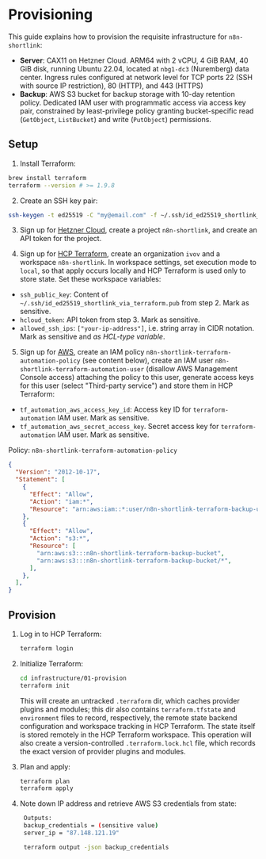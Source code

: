 # Provisioning

This guide explains how to provision the requisite infrastructure for `n8n-shortlink`:

- **Server**: CAX11 on Hetzner Cloud. ARM64 with 2 vCPU, 4 GiB RAM, 40 GiB disk, running Ubuntu 22.04, located at `nbg1-dc3` (Nuremberg) data center. Ingress rules configured at network level for TCP ports 22 (SSH with source IP restriction), 80 (HTTP), and 443 (HTTPS)
- **Backup**: AWS S3 bucket for backup storage with 10-day retention policy. Dedicated IAM user with programmatic access via access key pair, constrained by least-privilege policy granting bucket-specific read (`GetObject`, `ListBucket`) and write (`PutObject`) permissions.

## Setup

1. Install Terraform:

```sh
brew install terraform
terraform --version # >= 1.9.8
```

2. Create an SSH key pair:

```sh
ssh-keygen -t ed25519 -C "my@email.com" -f ~/.ssh/id_ed25519_shortlink_via_terraform
```

3. Sign up for [Hetzner Cloud](https://www.hetzner.com/cloud/), create a project `n8n-shortlink`, and create an API token for the project.

4. Sign up for [HCP Terraform](https://www.hashicorp.com/products/terraform), create an organization `ivov` and a workspace `n8n-shortlink`. In workspace settings, set execution mode to `local`, so that apply occurs locally and HCP Terraform is used only to store state. Set these workspace variables:

- `ssh_public_key`: Content of `~/.ssh/id_ed25519_shortlink_via_terraform.pub` from step 2. Mark as sensitive.
- `hcloud_token`: API token from step 3. Mark as sensitive.
- `allowed_ssh_ips`: `["your-ip-address"]`, i.e. string array in CIDR notation. Mark as sensitive and _as HCL-type variable_.

5. Sign up for [AWS](https://aws.amazon.com/console/), create an IAM policy `n8n-shortlink-terraform-automation-policy` (see content below), create an IAM user `n8n-shortlink-terraform-automation-user` (disallow AWS Management Console access) attaching the policy to this user, generate access keys for this user (select "Third-party service") and store them in HCP Terraform:

- `tf_automation_aws_access_key_id`: Access key ID for `terraform-automation` IAM user. Mark as sensitive.
- `tf_automation_aws_secret_access_key`. Secret access key for `terraform-automation` IAM user. Mark as sensitive.

Policy: `n8n-shortlink-terraform-automation-policy`

```json
{
  "Version": "2012-10-17",
  "Statement": [
    {
      "Effect": "Allow",
      "Action": "iam:*",
      "Resource": "arn:aws:iam::*:user/n8n-shortlink-terraform-backup-user",
    },
    {
      "Effect": "Allow",
      "Action": "s3:*",
      "Resource": [
        "arn:aws:s3:::n8n-shortlink-terraform-backup-bucket",
        "arn:aws:s3:::n8n-shortlink-terraform-backup-bucket/*",
      ],
    },
  ],
}
```

## Provision

1. Log in to HCP Terraform:

   ```sh
   terraform login
   ```

2. Initialize Terraform:

   ```sh
   cd infrastructure/01-provision
   terraform init
   ```

   This will create an untracked `.terraform` dir, which caches provider plugins and modules; this dir also contains `terraform.tfstate` and `environment` files to record, respectively, the remote state backend configuration and workspace tracking in HCP Terraform. The state itself is stored remotely in the HCP Terraform workspace. This operation will also create a version-controlled `.terraform.lock.hcl` file, which records the exact version of provider plugins and modules.

3. Plan and apply:

   ```sh
   terraform plan
   terraform apply
   ```

4. Note down IP address and retrieve AWS S3 credentials from state:

   ```sh
    Outputs:
    backup_credentials = (sensitive value)
    server_ip = "87.148.121.19"

    terraform output -json backup_credentials
   ```
